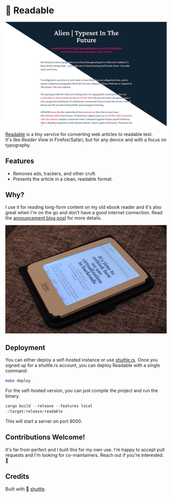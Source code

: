 # 📖 Readable

[![Screenshot](/assets/screenshot.jpg)](https://readable.shuttleapp.rs)

[Readable] is a tiny service for converting web articles to readable text.  
It's like _Reader View_ in Firefox/Safari, but for any device and with a focus on
typography.

## Features

- Removes ads, trackers, and other cruft.
- Presents the article in a clean, readable format.

## Why?

I use it for reading long-form content on my old ebook reader and it's also
great when I'm on the go and don't have a good internet connection.
Read the [announcement blog post](https://endler.dev/2022/readable) for more details.

![My kobo eBook reader](/assets/kobo.jpg)

## Deployment

You can either deploy a self-hosted instance or use [shuttle.rs](https://shuttle.rs).
Once you signed up for a shuttle.rs account, you can deploy Readable with a
single command:

```bash
make deploy
```

For the self-hosted version, you can just compile the project and run the binary.

```rust
cargo build --release --features local
./target/release/readable
```

This will start a server on port 8000.

## Contributions Welcome!

It's far from perfect and I built this for my own use.
I'm happy to accept pull requests and I'm looking for co-maintainers.
Reach out if you're interested. 🌈

## Credits

Built with 🚀 [shuttle](https://shuttle.rs).

[readable]: https://readable.shuttleapp.rs
